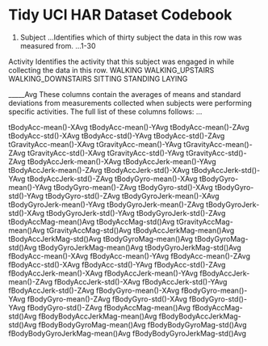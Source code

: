 # Tidy UCI HAR Dataset Codebook

1. Subject
...Identifies which of thirty subject the data in this row was measured from.
...1-30

Activity
    Identifies the activity that this subject was engaged in while collecting the data in this row.
        WALKING
        WALKING_UPSTAIRS
        WALKING_DOWNSTAIRS
        SITTING
        STANDING
        LAYING
        
_____Avg
    These columns contain the averages of means and standard deviations from measurements collected when subjects were performing specific activities.  The full list of these columns follows: ...

tBodyAcc-mean()-XAvg
tBodyAcc-mean()-YAvg
tBodyAcc-mean()-ZAvg
tBodyAcc-std()-XAvg
tBodyAcc-std()-YAvg
tBodyAcc-std()-ZAvg
tGravityAcc-mean()-XAvg
tGravityAcc-mean()-YAvg
tGravityAcc-mean()-ZAvg
tGravityAcc-std()-XAvg
tGravityAcc-std()-YAvg
tGravityAcc-std()-ZAvg
tBodyAccJerk-mean()-XAvg
tBodyAccJerk-mean()-YAvg
tBodyAccJerk-mean()-ZAvg
tBodyAccJerk-std()-XAvg
tBodyAccJerk-std()-YAvg
tBodyAccJerk-std()-ZAvg
tBodyGyro-mean()-XAvg
tBodyGyro-mean()-YAvg
tBodyGyro-mean()-ZAvg
tBodyGyro-std()-XAvg
tBodyGyro-std()-YAvg
tBodyGyro-std()-ZAvg
tBodyGyroJerk-mean()-XAvg
tBodyGyroJerk-mean()-YAvg
tBodyGyroJerk-mean()-ZAvg
tBodyGyroJerk-std()-XAvg
tBodyGyroJerk-std()-YAvg
tBodyGyroJerk-std()-ZAvg
tBodyAccMag-mean()Avg
tBodyAccMag-std()Avg
tGravityAccMag-mean()Avg
tGravityAccMag-std()Avg
tBodyAccJerkMag-mean()Avg
tBodyAccJerkMag-std()Avg
tBodyGyroMag-mean()Avg
tBodyGyroMag-std()Avg
tBodyGyroJerkMag-mean()Avg
tBodyGyroJerkMag-std()Avg
fBodyAcc-mean()-XAvg
fBodyAcc-mean()-YAvg
fBodyAcc-mean()-ZAvg
fBodyAcc-std()-XAvg
fBodyAcc-std()-YAvg
fBodyAcc-std()-ZAvg
fBodyAccJerk-mean()-XAvg
fBodyAccJerk-mean()-YAvg
fBodyAccJerk-mean()-ZAvg
fBodyAccJerk-std()-XAvg
fBodyAccJerk-std()-YAvg
fBodyAccJerk-std()-ZAvg
fBodyGyro-mean()-XAvg
fBodyGyro-mean()-YAvg
fBodyGyro-mean()-ZAvg
fBodyGyro-std()-XAvg
fBodyGyro-std()-YAvg
fBodyGyro-std()-ZAvg
fBodyAccMag-mean()Avg
fBodyAccMag-std()Avg
fBodyBodyAccJerkMag-mean()Avg
fBodyBodyAccJerkMag-std()Avg
fBodyBodyGyroMag-mean()Avg
fBodyBodyGyroMag-std()Avg
fBodyBodyGyroJerkMag-mean()Avg
fBodyBodyGyroJerkMag-std()Avg

